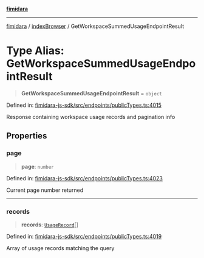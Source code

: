 [**fimidara**](../../README.md)

***

[fimidara](../../modules.md) / [indexBrowser](../README.md) / GetWorkspaceSummedUsageEndpointResult

# Type Alias: GetWorkspaceSummedUsageEndpointResult

> **GetWorkspaceSummedUsageEndpointResult** = `object`

Defined in: [fimidara-js-sdk/src/endpoints/publicTypes.ts:4015](https://github.com/softkave/fimidara/blob/feac071900ab8644442d355e5cb5db9df2f34600/fimidara-js-sdk/src/endpoints/publicTypes.ts#L4015)

Response containing workspace usage records and pagination info

## Properties

### page

> **page**: `number`

Defined in: [fimidara-js-sdk/src/endpoints/publicTypes.ts:4023](https://github.com/softkave/fimidara/blob/feac071900ab8644442d355e5cb5db9df2f34600/fimidara-js-sdk/src/endpoints/publicTypes.ts#L4023)

Current page number returned

***

### records

> **records**: [`UsageRecord`](UsageRecord.md)[]

Defined in: [fimidara-js-sdk/src/endpoints/publicTypes.ts:4019](https://github.com/softkave/fimidara/blob/feac071900ab8644442d355e5cb5db9df2f34600/fimidara-js-sdk/src/endpoints/publicTypes.ts#L4019)

Array of usage records matching the query
